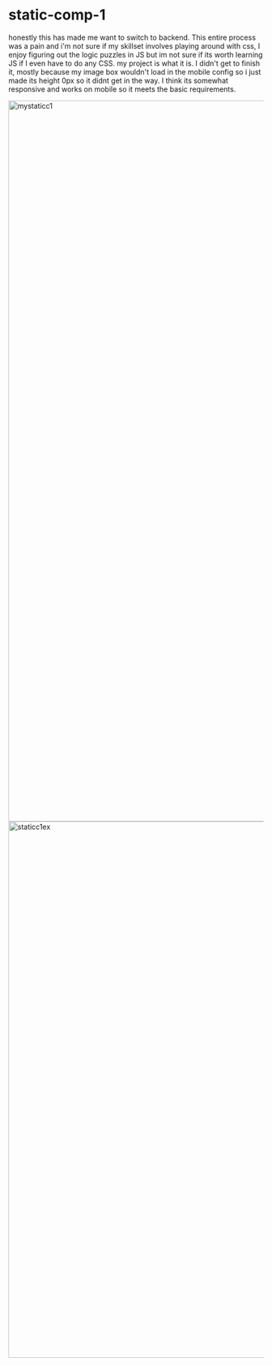 # static-comp-1
honestly this has made me want to switch to backend. This entire process was a pain and i'm not sure if my skillset
involves playing around with css, I enjoy figuring out the logic puzzles in JS but im not sure if its worth learning JS if I even have to do any CSS.
my project is what it is. I didn't get to finish it, mostly because my image box wouldn't load in the mobile config so i just made its height 0px so it didnt get in the way. I think its somewhat responsive and works on mobile so it meets the basic requirements.

<img width="1422" alt="mystaticc1" src="https://user-images.githubusercontent.com/40470660/45097969-3e0d7680-b0e1-11e8-8604-cddd43ec1c5a.png">

<img width="1058" alt="staticc1ex" src="https://user-images.githubusercontent.com/40470660/45098011-57aebe00-b0e1-11e8-844e-1c7cab089f70.png">
